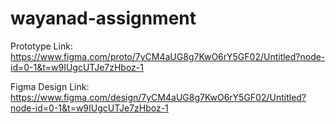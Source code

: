# wayanad-assignment
Prototype Link: https://www.figma.com/proto/7yCM4aUG8g7KwO6rY5GF02/Untitled?node-id=0-1&t=w9IUgcUTJe7zHboz-1






Figma Design Link: https://www.figma.com/design/7yCM4aUG8g7KwO6rY5GF02/Untitled?node-id=0-1&t=w9IUgcUTJe7zHboz-1
